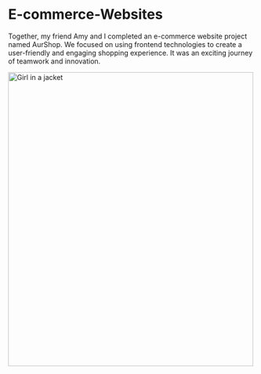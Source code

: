 # E-commerce-Websites
Together, my friend Amy and I completed an e-commerce website project named AurShop. We focused on using frontend technologies to create a user-friendly and engaging shopping experience. It was an exciting journey of teamwork and innovation.


<img src="img_girl.jpg" alt="Girl in a jacket" width="500" height="600">
